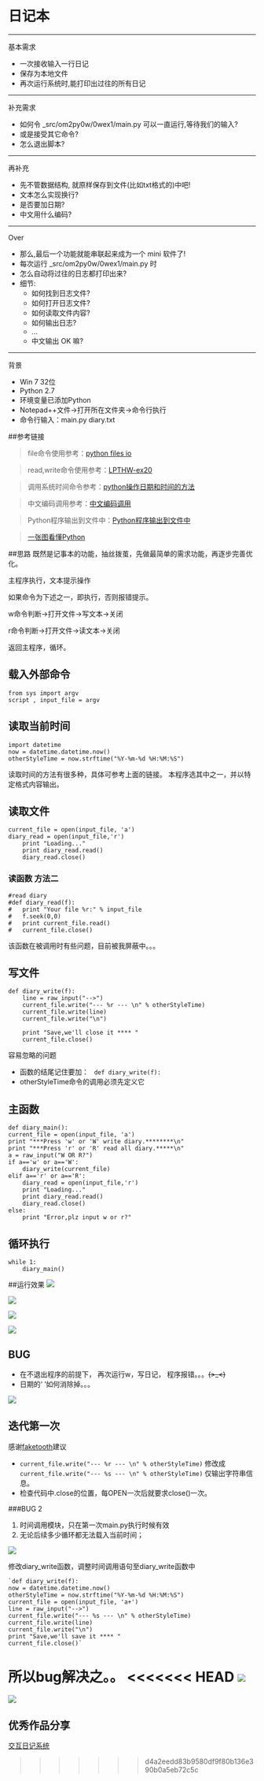 # 日记本

----------
基本需求

+ 一次接收输入一行日记
+ 保存为本地文件
+ 再次运行系统时,能打印出过往的所有日记

----------
补充需求

+ 如何令 _src/om2py0w/0wex1/main.py 可以一直运行,等待我们的输入?
+ 或是接受其它命令?
+ 怎么退出脚本?

----------
再补充

+ 先不管数据结构, 就原样保存到文件(比如txt格式的)中吧!
+ 文本怎么实现换行?
+ 是否要加日期?
+ 中文用什么编码?

----------
Over

+ 那么,最后一个功能就能串联起来成为一个 mini 软件了!
+ 每次运行 _src/om2py0w/0wex1/main.py 时
+ 怎么自动将过往的日志都打印出来?
+ 细节:
	- 如何找到日志文件?
	- 如何打开日志文件?
	- 如何读取文件内容?
	- 如何输出日志?
	- ...
	- 中文输出 OK 嘛?


----------
背景

+ Win 7 32位
+ Python 2.7
+ 环境变量已添加Python
+ Notepad++文件→打开所在文件夹→命令行执行
+ 命令行输入：main.py diary.txt

##参考链接

>file命令使用参考：[python files io](http://www.tutorialspoint.com/python/python_files_io.htm)

>read,write命令使用参考：[LPTHW-ex20](http://old.sebug.net/paper/books/LearnPythonTheHardWay/ex20.html)

>调用系统时间命令参考：[python操作日期和时间的方法](http://www.jb51.net/article/47957.htm)

>中文编码调用参考：[中文编码调用](http://ju.outofmemory.cn/entry/26092)

>Python程序输出到文件中：[Python程序输出到文件中](http://www.cnblogs.com/sysuoyj/archive/2012/03/14/2395868.html)

>[一张图看懂Python](http://www.pythontab.com/statics/js/ueditor/php/upload1/20150422/14296978024588.png)

##思路
既然是记事本的功能，抽丝拨茧，先做最简单的需求功能，再逐步完善优化。

主程序执行，文本提示操作

如果命令为下述之一，即执行，否则报错提示。

w命令判断→打开文件→写文本→关闭

r命令判断→打开文件→读文本→关闭

返回主程序，循环。

## 载入外部命令
    from sys import argv
	script , input_file = argv
## 读取当前时间
	import datetime
	now = datetime.datetime.now()
	otherStyleTime = now.strftime("%Y-%m-%d %H:%M:%S")



读取时间的方法有很多种，具体可参考上面的链接。
本程序选其中之一，并以特定格式内容输出。

## 读取文件

    current_file = open(input_file, 'a')
	diary_read = open(input_file,'r')
		print "Loading..."
		print diary_read.read()
		diary_read.close()

### 读函数 方法二
	
    #read diary
	#def diary_read(f):
	#	print "Your file %r:" % input_file
	#	f.seek(0,0)
	#	print current_file.read()
	#	current_file.close()

该函数在被调用时有些问题，目前被我屏蔽中。。。

## 写文件
    def diary_write(f):
		line = raw_input("-->")
		current_file.write("--- %r --- \n" % otherStyleTime)
		current_file.write(line)
		current_file.write("\n")
	
		print "Save,we'll close it **** "
		current_file.close()

容易忽略的问题
 
+ 函数的结尾记住要加： ` def diary_write(f):`
+ otherStyleTime命令的调用必须先定义它 

## 主函数
    def diary_main():
	current_file = open(input_file, 'a')
	print "***Press 'w' or 'W' write diary.********\n"
	print "***Press 'r' or 'R' read all diary.*****\n"
	a = raw_input("W OR R?")
	if a=='w' or a=='W':
		diary_write(current_file)
	elif a=='r' or a=='R':
		diary_read = open(input_file,'r')
		print "Loading..."
		print diary_read.read()
		diary_read.close()
	else:
		print "Error,plz input w or r?"
		
## 循环执行
    while 1:
		diary_main()


##运行效果
![](http://i11.tietuku.com/f49e0ba7a9a5e792.jpg)

![](http://i11.tietuku.com/499b936f35e87678.jpg)

![](http://i11.tietuku.com/d3d190852f12298a.jpg)

![](http://i11.tietuku.com/c8ae5818a07394b4.jpg)

## BUG
+ 在不退出程序的前提下， 再次运行w，写日记， 程序报错。。。~~~~(>_<)~~~~ 
+ 日期的‘   ’如何消除掉。。。

![](http://i11.tietuku.com/5680fd4224cf054b.jpg)

## 迭代第一次

感谢[faketooth](https://github.com/faketooth)建议
	
+ 	`current_file.write("--- %r --- \n" % otherStyleTime)`
修改成`current_file.write("--- %s --- \n" % otherStyleTime)` 仅输出字符串信息。
+	检查代码中.close的位置，每OPEN一次后就要求close()一次。

###BUG 2

1. 时间调用模块，只在第一次main.py执行时候有效
2. 无论后续多少循环都无法载入当前时间；

![](http://i11.tietuku.com/15e593aefcdeec81.jpg)

修改diary_write函数，调整时间调用语句至diary_write函数中

	`def diary_write(f):
	now = datetime.datetime.now()
	otherStyleTime = now.strftime("%Y-%m-%d %H:%M:%S")
	current_file = open(input_file, 'a+')
	line = raw_input("-->")
	current_file.write("--- %s --- \n" % otherStyleTime)
	current_file.write(line)
	current_file.write("\n")
	print "Save,we'll save it **** "
	current_file.close()`

所以bug解决之。。
<<<<<<< HEAD
![](http://i11.tietuku.com/68c362feb5f597c1.jpg)
=======

![](http://i11.tietuku.com/68c362feb5f597c1.jpg)

## 优秀作品分享
   [交互日记系统](https://wp-lai.gitbooks.io/learn-python/content/2nDev/diary.html#代码)

    
>>>>>>> d4a2eedd83b9580df9f80b136e390b0a5eb72c5c
